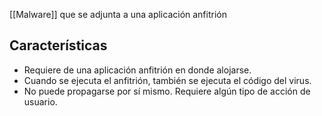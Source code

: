 [[Malware]] que se adjunta a una aplicación anfitrión

## Características

- Requiere de una aplicación anfitrión en donde alojarse.
- Cuando se ejecuta el anfitrión, también se ejecuta el código del virus.
- No puede propagarse por sí mismo. Requiere algún tipo de acción de usuario.